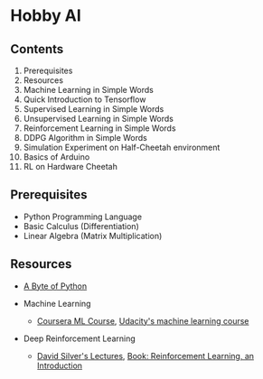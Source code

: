 # Hobby AI

## Contents

1. Prerequisites
1. Resources
1. Machine Learning in Simple Words
1. Quick Introduction to Tensorflow
1. Supervised Learning in Simple Words
1. Unsupervised Learning in Simple Words
1. Reinforcement Learning in Simple Words
1. DDPG Algorithm in Simple Words
1. Simulation Experiment on Half-Cheetah environment
1. Basics of Arduino
1. RL on Hardware Cheetah

## Prerequisites
- Python Programming Language
- Basic Calculus (Differentiation)
- Linear Algebra (Matrix Multiplication)

## Resources
- [A Byte of Python](https://python.swaroopch.com/)

- Machine Learning
  - [Coursera ML Course](https://www.coursera.org/learn/machine-learning), [Udacity's machine learning course](https://www.udacity.com/course/intro-to-machine-learning--ud120)

- Deep Reinforcement Learning
  - [David Silver's Lectures](https://www.youtube.com/watch?v=2pWv7GOvuf0&list=PLzuuYNsE1EZAXYR4FJ75jcJseBmo4KQ9), [Book: Reinforcement Learning, an Introduction](http://incompleteideas.net/book/bookdraft2017nov5.pdf)

